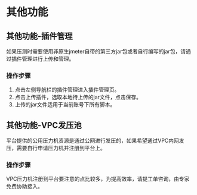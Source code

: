 # 其他功能
## 其他功能-插件管理
如果压测时需要使用非原生jmeter自带的第三方jar包或者自行编写的jar包，请通过插件管理进行上传和管理。
### 操作步骤
1. 点击左侧导航栏的插件管理进入插件管理页。
2. 点击上传插件，选取本地待上传的jar文件，点击保存。
3. 上传的jar文件适用于当前账号下所有脚本。

## 其他功能-VPC发压池
平台提供的公用压力机资源是通过公网进行发压的，如果希望通过VPC内网发压，需要自行申请压力机并注册到平台上。
### 操作步骤
VPC压力机注册到平台要注意的点比较多，为提高效率，请提工单咨询，由专家免费协助接入。